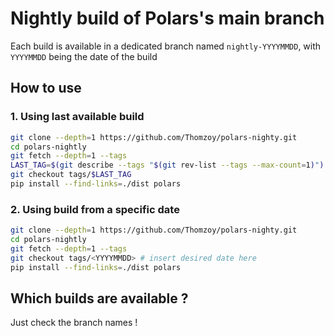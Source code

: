 # Nightly build of Polars's main branch

Each build is available in a dedicated branch named `nightly-YYYYMMDD`, with `YYYYMMDD` being the date of the build

## How to use
### 1. Using last available build
```bash
git clone --depth=1 https://github.com/Thomzoy/polars-nighty.git
cd polars-nightly
git fetch --depth=1 --tags
LAST_TAG=$(git describe --tags "$(git rev-list --tags --max-count=1)") # Get most recent tag
git checkout tags/$LAST_TAG
pip install --find-links=./dist polars
```

### 2. Using build from a specific date
```bash
git clone --depth=1 https://github.com/Thomzoy/polars-nighty.git
cd polars-nightly
git fetch --depth=1 --tags
git checkout tags/<YYYYMMDD> # insert desired date here
pip install --find-links=./dist polars
```
## Which builds are available ?

Just check the branch names !
